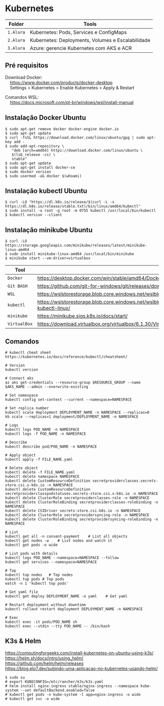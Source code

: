 # Kubernetes

|Folder    |Tools|
|-------------|-----------|
|`1.Alura`| Kubernetes: Pods, Services e ConfigMaps
|`2.Alura`| Kubernetes: Deployments, Volumes e Escalabilidade
|`3.Alura`| Azure: gerencie Kubernetes com AKS e ACR

## Pré requisitos<br>


Download Docker:<br>
&nbsp;&nbsp;&nbsp;&nbsp;https://www.docker.com/products/docker-desktop<br>
&nbsp;&nbsp;&nbsp;&nbsp;Settings > Kubernetes > Enable Kubernetes > Apply & Restart

Comandos WSL:<br>
&nbsp;&nbsp;&nbsp;&nbsp;https://docs.microsoft.com/pt-br/windows/wsl/install-manual 

## Instalação Docker Ubuntu<br>
```
$ sudo apt-get remove docker docker-engine docker.io
$ sudo apt-get update
$ curl -fsSL https://download.docker.com/linux/ubuntu/gpg | sudo apt-key add -
$ sudo add-apt-repository \
   "deb [arch=amd64] https://download.docker.com/linux/ubuntu \
   $(lsb_release -cs) \
   stable"
$ sudo apt-get update
$ sudo apt-get install docker-ce
$ sudo docker version
$ sudo usermod -aG docker $(whoami)
```

## Instalação kubectl Ubuntu<br>
```
$ curl -LO "https://dl.k8s.io/release/$(curl -L -s https://dl.k8s.io/release/stable.txt)/bin/linux/amd64/kubectl"
$ sudo install -o root -g root -m 0755 kubectl /usr/local/bin/kubectl
$ kubectl version --client
```

## Instalação minikube Ubuntu<br>
```
$ curl -LO https://storage.googleapis.com/minikube/releases/latest/minikube-linux-amd64
$ sudo install minikube-linux-amd64 /usr/local/bin/minikube
$ minikube start --vm-driver=virtualbox
```

|Tool    |Link|
|-------------|-----------|
|`Docker`| https://desktop.docker.com/win/stable/amd64/Docker%20Desktop%20Installer.exe
|`Git BASH`| https://github.com/git-for-windows/git/releases/download/v2.34.1.windows.1/Git-2.34.1-64-bit.exe
|`WSL`| https://wslstorestorage.blob.core.windows.net/wslblob/wsl_update_x64.msi
|`kubectl`| https://wslstorestorage.blob.core.windows.net/wslblob/wsl_update_x64.msihttps://kubernetes.io/docs/tasks/tools/install-kubectl-linux/
|`minikube`| https://minikube.sigs.k8s.io/docs/start/
|`VirtualBox`| https://download.virtualbox.org/virtualbox/6.1.30/VirtualBox-6.1.30-148432-Win.exe

## Comandos<br>
```
# kubectl cheat sheet
https://kubernetes.io/docs/reference/kubectl/cheatsheet/

# Version
kubectl version

# Connect aks
az aks get-credentials --resource-group $RESOURCE_GROUP --name $AKS_NAME --admin --overwrite-existing

# Set namespace
kubectl config set-context --current --namespace=NAMESPACE

# Set replica number
kubectl scale deployment DEPLOYMENT_NAME -n NAMESPACE --replicas=0
kb scale --replicas=1 deployment/DEPLOYMENT_NAME -n NAMESPACE

# Logs
kubectl logs POD_NAME -n NAMESPACE
kubectl logs -f POD_NAME -n NAMESPACE

# Describe
kubectl describe pod/POD_NAME -n NAMESPACE

# Apply object
kubectl apply -f FILE_NAME.yaml

# Delete object
kubectl delete -f FILE_NAME.yaml
kubectl delete namespace NAMESPACE
kubectl delete CustomResourceDefinition secretproviderclasses.secrets-store.csi.x-k8s.io -n NAMESPACE
kubectl delete CustomResourceDefinition secretproviderclasspodstatuses.secrets-store.csi.x-k8s.io -n NAMESPACE
kubectl delete ClusterRole secretproviderclasses-role -n NAMESPACE
kubectl delete ClusterRoleBinding secretproviderclasses-rolebinding -n NAMESPACE
kubectl delete CSIDriver secrets-store.csi.k8s.io -n NAMESPACE
kubectl delete ClusterRole secretprovidersyncing-role -n NAMESPACE
kubectl delete ClusterRoleBinding secretprovidersyncing-rolebinding -n NAMESPACE

# List
kubectl get all -n consent-payment    # List all objects
kubectl get nodes -w    # List nodes and watch it
kubectl get pods -o wide       

# List pods with details
kubectl logs POD_NAME --namespace=NAMESPACE --follow
kubectl get services --namespace=NAMESPACE

# Top
kubectl top nodes   # Top nodes
kubectl top pods # Top pods
watch -n 1 'kubectl top pods'

# Get yaml file
kubectl get deploy DEPLOYMENT_NAME -o yaml    # Get yaml

# Restart deployment without downtime
kubectl rollout restart deployment DEPLOYMENT_NAME -n NAMESPACE

# Exec
kubectl exec -it pods/POD_NAME sh
kubectl exec --stdin --tty POD_NAME -- /bin/bash
```

## K3s & Helm<br>
https://computingforgeeks.com/install-kubernetes-on-ubuntu-using-k3s/<br>
https://helm.sh/docs/intro/using_helm/<br>
https://github.com/helm/helm/releases<br>
https://blog.elo7.dev/subindo-uma-aplicacao-no-kubernetes-usando-helm/<br>
```
$ sudo su
# export KUBECONFIG=/etc/rancher/k3s/k3s.yaml
# helm install nginx-ingress stable/nginx-ingress --namespace kube-system --set defaultBackend.enabled=false
# kubectl get pods -n kube-system -l app=nginx-ingress -o wide
# kubectl get svc -o wide
```